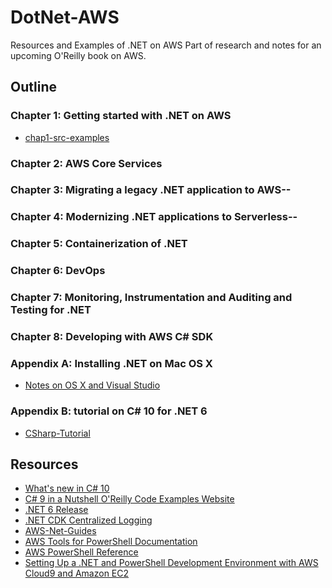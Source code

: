 # DotNet-AWS
Resources and Examples of .NET on AWS
Part of research and notes for an upcoming O'Reilly book on AWS.

## Outline

### Chapter 1:  Getting started with .NET on AWS

* [chap1-src-examples](https://github.com/noahgift/DotNet-AWS/tree/main/chapters/chap1)

### Chapter 2:  AWS Core Services
### Chapter 3:  Migrating a legacy .NET application to AWS--
### Chapter 4:  Modernizing .NET applications to Serverless--
### Chapter 5:  Containerization of .NET
### Chapter 6:  DevOps
### Chapter 7:  Monitoring, Instrumentation and Auditing and Testing for .NET
### Chapter 8: Developing with AWS C# SDK

### Appendix A:  Installing .NET on Mac OS X

* [Notes on OS X and Visual Studio](https://github.com/noahgift/DotNet-AWS/blob/main/chapters/appendix/AppendixA-OSX-DotNet.md) 

### Appendix B:  tutorial on C# 10 for .NET 6

* [CSharp-Tutorial](https://github.com/noahgift/DotNet-AWS/blob/main/chapters/appendix/AppendixB-CSharp-Tutorial)

## Resources

* [What's new in C# 10](https://docs.microsoft.com/en-us/dotnet/csharp/whats-new/csharp-10)
* [C# 9 in a Nutshell O'Reilly Code Examples Website](http://www.albahari.com/nutshell/)
* [.NET 6 Release](https://devblogs.microsoft.com/dotnet/announcing-net-6/)
* [.NET CDK Centralized Logging](https://aws.amazon.com/blogs/developer/build-infrastructure-for-centralized-logging-using-aws-cdk/)
* [AWS-Net-Guides](https://github.com/aws-samples/aws-net-guides)
* [AWS Tools for PowerShell Documentation](https://docs.aws.amazon.com/powershell/index.html)
* [AWS PowerShell Reference](https://docs.aws.amazon.com/powershell/latest/reference/)
* [Setting Up a .NET and PowerShell Development Environment with AWS Cloud9 and Amazon EC2](https://www.youtube.com/watch?v=3ZdvbGArONk)
